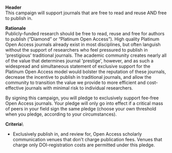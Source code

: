 **Header**\
This campaign will support journals that are free to read and reuse AND free to publish in.

**Rationale**\
Publicly-funded research should be free to read, reuse and free for authors to publish (“Diamond” or “Platinum Open Access”). High quality Platinum Open Access journals already exist in most disciplines, but often languish without the support of researchers who feel pressured to publish in 'prestigious' traditional journals. The academic community creates nearly all of the value that determines journal 'prestige', however, and as such a widespread and simultaneous statement of exclusive support for the Platinum Open Access model would bolster the reputation of these journals, decrease the incentive to publish in traditional journals, and allow the community to transition the value we provide to more efficient and cost-effective journals with minimal risk to individual researchers.

By signing this campaign, you will pledge to exclusively support fee-free Open Access journals. Your pledge will only go into effect if a critical mass of peers in your field sign the same pledge (choose your own threshold when you pledge, according to your circumstances).

**Criteria**\
* Exclusively publish in, and review for, Open Access scholarly communication venues that don't charge publication fees. Venues that charge only DOI-registration costs are permitted under this pledge.
